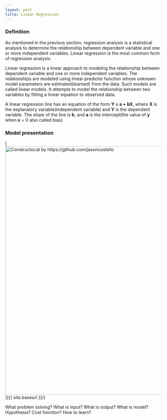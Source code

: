 ```yaml
---
layout: post
title: Linear Regression
---
```

### Definition

As mentioned in the previous section, regression analysis is a statistical analysis to determine the relationship between dependent variable and one or more independent variables. Linear regression is the most common form of regression analysis.

Linear regression is a linear approach to modeling the relationship between dependent variable and one or more independent variables. The relationships are modeled using linear predictor function whose unknown model parameters are estimated(learned) from the data. Such models are called linear models. It attempts to model the relationship between two variables by fitting a linear equation to observed data.

A linear regression line has an equation of the form <strong>Y = a + bX</strong>, where <strong>X</strong> is the explanatory variable(independent variable) and <strong>Y</strong> is the dependent variable. The slope of the line is <strong>b</strong>, and <strong>a</strong> is the intercept(the value of <strong>y</strong> when <strong>x</strong> = 0 also called bias)

### Model presentation

[<img src="{{ site.baseurl }}/images/RegressionModel.png" alt="Constructocat by https://github.com/jasoncostello" style="width: 800px;"/>]({{ site.baseurl }}/)

What problem solving?
What is input?
What is output?
What is model?
Hypothesis?
Cost function?
How to learn?